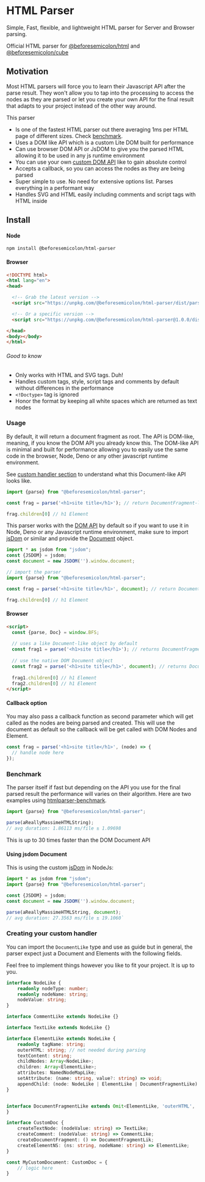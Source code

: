 # HTML Parser
Simple, Fast, flexible, and lightweight HTML parser for Server and Browser parsing.

Official HTML parser for [@beforesemicolon/html](https://www.npmjs.com/package/@beforesemicolon/html) and [@beforesemicolon/cube](https://www.npmjs.com/package/@beforesemicolon/cube)

## Motivation
Most HTML parsers will force you to learn their Javascript API after the parse result. 
They won't allow you to tap into the processing to access the nodes as they are parsed or let you create your own API 
for the final result that adapts to your project instead of the other way around.

This parser
- Is one of the fastest HTML parser out there averaging 1ms per HTML page of different sizes. Check [benchmark](#benchmark).
- Uses a DOM like API which is a custom Lite DOM built for performance
- Can use browser DOM API or JsDOM to give you the parsed HTML allowing it to be used in any js runtime environment
- You can use your own [custom DOM API](#creating-your-custom-handler) like to gain absolute control
- Accepts a callback, so you can access the nodes as they are being parsed
- Super simple to use. No need for extensive options list. Parses everything in a performant way
- Handles SVG and HTML easily including comments and script tags with HTML inside

## Install 

#### Node
```
npm install @beforesemicolon/html-parser
```

#### Browser

```html
<!DOCTYPE html>
<html lang="en">
<head>

  <!-- Grab the latest version -->
  <script src="https://unpkg.com/@beforesemicolon/html-parser/dist/parser-client.min.js"></script>

  <!-- Or a specific version -->
  <script src="https://unpkg.com/@beforesemicolon/html-parser@1.0.0/dist/parser-client.min.js"></script>

</head>
<body></body>
</html>
```

###### Good to know
- Only works with HTML and SVG tags. Duh!
- Handles custom tags, style, script tags and comments by default without differences in the performance
- `<!Doctype>` tag is ignored
- Honor the format by keeping all white spaces which are returned as text nodes

### Usage
By default, it will return a document fragment as root. The API is DOM-like, meaning, if you know the DOM
API you already know this. The DOM-like API is minimal and built for performance allowing you to easily
use the same code in the browser, Node, Deno or any other javascript runtime environment.

See [custom handler section](#creating-your-custom-handler) to understand what this Document-like API looks like.

```js
import {parse} from "@beforesemicolon/html-parser";

const frag = parse('<h1>site title</h1>'); // return DocumentFragment-like object

frag.children[0] // h1 Element
```

This parser works with the [DOM API](https://developer.mozilla.org/en-US/docs/Web/API/Document_Object_Model) by default so if you want to use it in Node, Deno or any Javascript runtime environment,
make sure to import [jsDom](https://www.npmjs.com/package/jsdom) or similar and provide the [Document](https://developer.mozilla.org/en-US/docs/Web/API/Document) object.
```js
import * as jsdom from "jsdom";
const {JSDOM} = jsdom;
const document = new JSDOM('').window.document;

// import the parser
import {parse} from "@beforesemicolon/html-parser";

const frag = parse('<h1>site title</h1>', document); // return DocumentFragment

frag.children[0] // h1 Element
```

#### Browser

```html
<script>
  const {parse, Doc} = window.BFS;
  
  // uses a like Document-like object by default
  const frag1 = parse('<h1>site title</h1>'); // returns DocumentFragment-like
  
  // use the native DOM Document object
  const frag2 = parse('<h1>site title</h1>', document); // returns DocumentFragment object
  
  frag1.children[0] // h1 Element
  frag2.children[0] // h1 Element
</script>
```

#### Callback option
You may also pass a callback function as second parameter which will get called as the nodes are being parsed
and created. This will use the document as default so the callback will be get called with DOM Nodes and Element.

```js
const frag = parse('<h1>site title</h1>', (node) => {
  // handle node here
});
```

### Benchmark
The parser itself if fast but depending on the API you use for the final parsed result the performance will varies
on their algorithm. Here are two examples using [htmlparser-benchmark](https://github.com/AndreasMadsen/htmlparser-benchmark).

```ts
import {parse} from "@beforesemicolon/html-parser";

parse(aReallyMassimeHTMLString);
// avg duration: 1.86113 ms/file ± 1.09698
```
This is up to 30 times faster than the DOM Document API

#### Using jsdom Document
This is using the custom [jsDom](https://www.npmjs.com/package/jsdom) in NodeJs:

```ts
import * as jsdom from "jsdom";
import {parse} from "@beforesemicolon/html-parser";

const {JSDOM} = jsdom;
const document = new JSDOM('').window.document;

parse(aReallyMassimeHTMLString, document);
// avg duration: 27.3563 ms/file ± 19.1060`
```

### Creating your custom handler
You can import the `DocumentLike` type and use as guide but in general, the parser expect
just a Document and Elements with the following fields.

Feel free to implement things however you like to fit your project. It is up to you.

```ts
interface NodeLike {
    readonly nodeType: number;
    readonly nodeName: string;
    nodeValue: string;
}

interface CommentLike extends NodeLike {}

interface TextLike extends NodeLike {}

interface ElementLike extends NodeLike {
    readonly tagName: string;
    outerHTML: string; // not needed during parsing
    textContent: string;
    childNodes: Array<NodeLike>;
    children: Array<ElementLike>;
    attributes: NamedNodeMapLike;
    setAttribute: (name: string, value?: string) => void;
    appendChild: (node: NodeLike | ElementLike | DocumentFragmentLike) => void;
}


interface DocumentFragmentLike extends Omit<ElementLike, 'outerHTML', 'setAttribute', 'attributes', 'textContent'> {
}

interface CustomDoc {
    createTextNode: (nodeValue: string) => TextLike;
    createComment: (nodeValue: string) => CommentLike;
    createDocumentFragment: () => DocumentFragmentLik;
    createElementNS: (ns: string, nodeName: string) => ElementLike;
}

const MyCustomDocument: CustomDoc = {
	// logic here
} 
```
